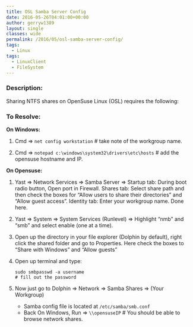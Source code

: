 ```yaml
---
title: OSL Samba Server Config
date: 2016-05-26T04:01:00+00:00
author: gerryw1389
layout: single
classes: wide
permalink: /2016/05/osl-samba-server-config/
tags:
  - Linux
tags:
  - LinuxClient
  - FileSystem
---
```

<!--more-->

### Description:

Sharing NTFS shares on OpenSuse Linux (OSL) requires the following:

### To Resolve:

**On Windows:**

1. Cmd => `net config workstation` # take note of the workgroup name.

2. Cmd => `notepad c:\windows\system32\drivers\etc\hosts` # add the opensuse hostname and IP.

**On Opensuse:**

1. Yast => Network Services => Samba Server => Startup tab: During boot radio button, Open port in Firewall. Shares tab: Select share path and then check the boxes for &#8220;Allow users to share their directories&#8221; and &#8220;Allow guest access&#8221;. Identity tab: Enter your workgroup name. Done here.

2. Yast => System => System Services (Runlevel) => Highlight &#8220;nmb&#8221; and &#8220;smb&#8221; and select enable (one at a time).

3. Open up the directory in your file explorer (Dolphin by default), right click the shared folder and go to Properties. Here check the boxes to &#8220;Share with Windows&#8221; and &#8220;Allow guests&#8221;

4. Open up terminal and type:

   ```shell
   sudo smbpasswd -a username
   # fill out the password
   ```

5. Now just go to Dolphin => Network => Samba Shares => (Your Workgroup)

   - Samba config file is located at `/etc/samba/smb.conf`
   - Back On Windows, Run => `\\opensuseIP` # You should be able to browse network shares.